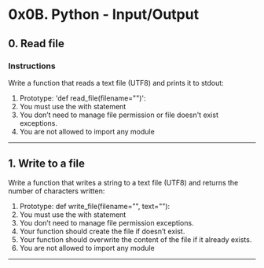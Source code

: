 # 0x0B. Python - Input/Output
## 0. Read file
### Instructions
Write a function that reads a text file (UTF8) and prints it to stdout:

1. Prototype: 'def read_file(filename="")':
2. You must use the with statement
3. You don’t need to manage file permission or file doesn't exist exceptions.
4. You are not allowed to import any module
<hr>

## 1. Write to a file
Write a function that writes a string to a text file (UTF8) and returns the number of characters written:

1. Prototype: def write_file(filename="", text=""):
2. You must use the with statement
3. You don’t need to manage file permission exceptions.
4. Your function should create the file if doesn’t exist.
5. Your function should overwrite the content of the file if it already exists.
6. You are not allowed to import any module
<hr>


